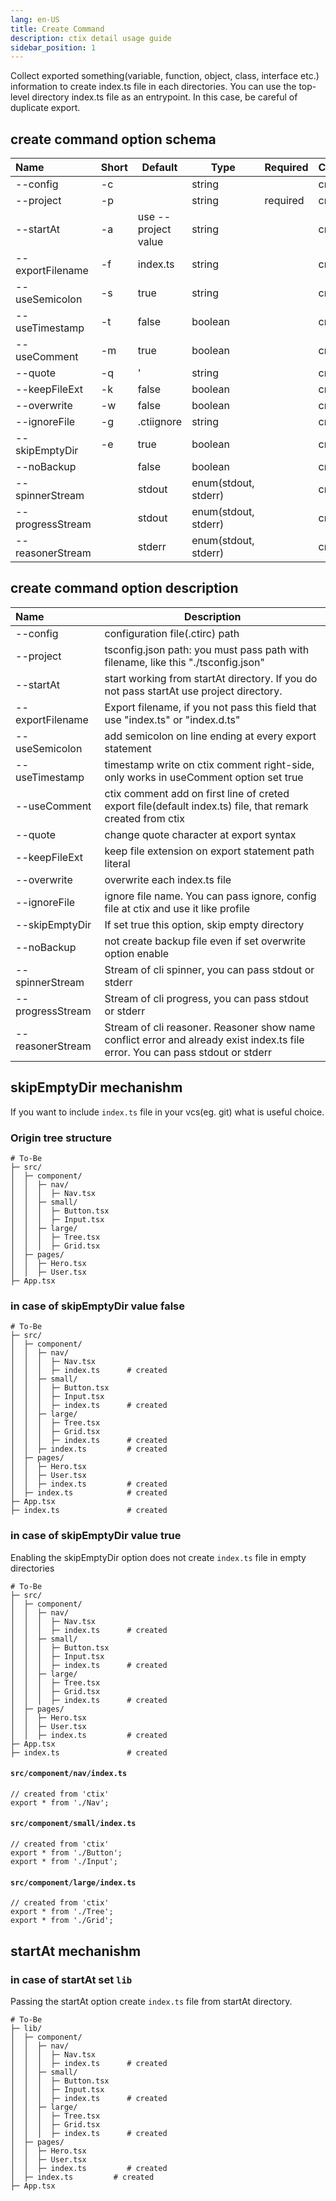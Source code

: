 ```yaml
---
lang: en-US
title: Create Command
description: ctix detail usage guide
sidebar_position: 1
---
```


Collect exported something(variable, function, object, class, interface etc.) information to create index.ts file in each directories. You can use the top-level directory index.ts file as an entrypoint. In this case, be careful of duplicate export.

## create command option schema

| Name             | Short | Default             | Type                 | Required | Command |
| :--------------- | ----- | ------------------- | -------------------- | -------- | ------- |
| --config         | -c    |                     | string               |          | create  |
| --project        | -p    |                     | string               | required | create  |
| --startAt        | -a    | use --project value | string               |          | create  |
| --exportFilename | -f    | index.ts            | string               |          | create  |
| --useSemicolon   | -s    | true                | string               |          | create  |
| --useTimestamp   | -t    | false               | boolean              |          | create  |
| --useComment     | -m    | true                | boolean              |          | create  |
| --quote          | -q    | '                   | string               |          | create  |
| --keepFileExt    | -k    | false               | boolean              |          | create  |
| --overwrite      | -w    | false               | boolean              |          | create  |
| --ignoreFile     | -g    | .ctiignore          | string               |          | create  |
| --skipEmptyDir   | -e    | true                | boolean              |          | create  |
| --noBackup       |       | false               | boolean              |          | create  |
| --spinnerStream  |       | stdout              | enum(stdout, stderr) |          | create  |
| --progressStream |       | stdout              | enum(stdout, stderr) |          | create  |
| --reasonerStream |       | stderr              | enum(stdout, stderr) |          | create  |

## create command option description

| Name             | Description                                                                                                                    |
| :--------------- | ------------------------------------------------------------------------------------------------------------------------------ |
| --config         | configuration file(.ctirc) path                                                                                                |
| --project        | tsconfig.json path: you must pass path with filename, like this "./tsconfig.json"                                              |
| --startAt        | start working from startAt directory. If you do not pass startAt use project directory.                                        |
| --exportFilename | Export filename, if you not pass this field that use "index.ts" or "index.d.ts"                                                |
| --useSemicolon   | add semicolon on line ending at every export statement                                                                         |
| --useTimestamp   | timestamp write on ctix comment right-side, only works in useComment option set true                                           |
| --useComment     | ctix comment add on first line of creted export file(default index.ts) file, that remark created from ctix                     |
| --quote          | change quote character at export syntax                                                                                        |
| --keepFileExt    | keep file extension on export statement path literal                                                                           |
| --overwrite      | overwrite each index.ts file                                                                                                   |
| --ignoreFile     | ignore file name. You can pass ignore, config file at ctix and use it like profile                                             |
| --skipEmptyDir   | If set true this option, skip empty directory                                                                                  |
| --noBackup       | not create backup file even if set overwrite option enable                                                                     |
| --spinnerStream  | Stream of cli spinner, you can pass stdout or stderr                                                                           |
| --progressStream | Stream of cli progress, you can pass stdout or stderr                                                                          |
| --reasonerStream | Stream of cli reasoner. Reasoner show name conflict error and already exist index.ts file error. You can pass stdout or stderr |

## skipEmptyDir mechanishm

If you want to include `index.ts` file in your vcs(eg. git) what is useful choice.

### Origin tree structure

```text
# To-Be
├─ src/
│  ├─ component/
│  │  ├─ nav/
│  │  │  ├─ Nav.tsx
│  │  ├─ small/
│  │  │  ├─ Button.tsx
│  │  │  ├─ Input.tsx
│  │  ├─ large/
│  │  │  ├─ Tree.tsx
│  │  │  ├─ Grid.tsx
│  ├─ pages/
│  │  ├─ Hero.tsx
│  │  ├─ User.tsx
├─ App.tsx
```

### in case of skipEmptyDir value false

```text
# To-Be
├─ src/
│  ├─ component/
│  │  ├─ nav/
│  │  │  ├─ Nav.tsx
│  │  │  ├─ index.ts      # created
│  │  ├─ small/
│  │  │  ├─ Button.tsx
│  │  │  ├─ Input.tsx
│  │  │  ├─ index.ts      # created
│  │  ├─ large/
│  │  │  ├─ Tree.tsx
│  │  │  ├─ Grid.tsx
│  │  │  ├─ index.ts      # created
│  │  ├─ index.ts         # created
│  ├─ pages/
│  │  ├─ Hero.tsx
│  │  ├─ User.tsx
│  │  ├─ index.ts         # created
│  ├─ index.ts            # created
├─ App.tsx
├─ index.ts               # created
```

### in case of skipEmptyDir value true

Enabling the skipEmptyDir option does not create `index.ts` file in empty directories

```text
# To-Be
├─ src/
│  ├─ component/
│  │  ├─ nav/
│  │  │  ├─ Nav.tsx
│  │  │  ├─ index.ts      # created
│  │  ├─ small/
│  │  │  ├─ Button.tsx
│  │  │  ├─ Input.tsx
│  │  │  ├─ index.ts      # created
│  │  ├─ large/
│  │  │  ├─ Tree.tsx
│  │  │  ├─ Grid.tsx
│  │  │  ├─ index.ts      # created
│  ├─ pages/
│  │  ├─ Hero.tsx
│  │  ├─ User.tsx
│  │  ├─ index.ts         # created
├─ App.tsx
├─ index.ts               # created
```

#### `src/component/nav/index.ts`

```text
// created from 'ctix'
export * from './Nav';
```

#### `src/component/small/index.ts`

```text
// created from 'ctix'
export * from './Button';
export * from './Input';
```

#### `src/component/large/index.ts`

```text
// created from 'ctix'
export * from './Tree';
export * from './Grid';
```

## startAt mechanishm

### in case of startAt set `lib`

Passing the startAt option create `index.ts` file from startAt directory.

```text
# To-Be
├─ lib/
│  ├─ component/
│  │  ├─ nav/
│  │  │  ├─ Nav.tsx
│  │  │  ├─ index.ts      # created
│  │  ├─ small/
│  │  │  ├─ Button.tsx
│  │  │  ├─ Input.tsx
│  │  │  ├─ index.ts      # created
│  │  ├─ large/
│  │  │  ├─ Tree.tsx
│  │  │  ├─ Grid.tsx
│  │  │  ├─ index.ts      # created
│  ├─ pages/
│  │  ├─ Hero.tsx
│  │  ├─ User.tsx
│  │  ├─ index.ts         # created
│  ├─ index.ts         # created
├─ App.tsx
```
